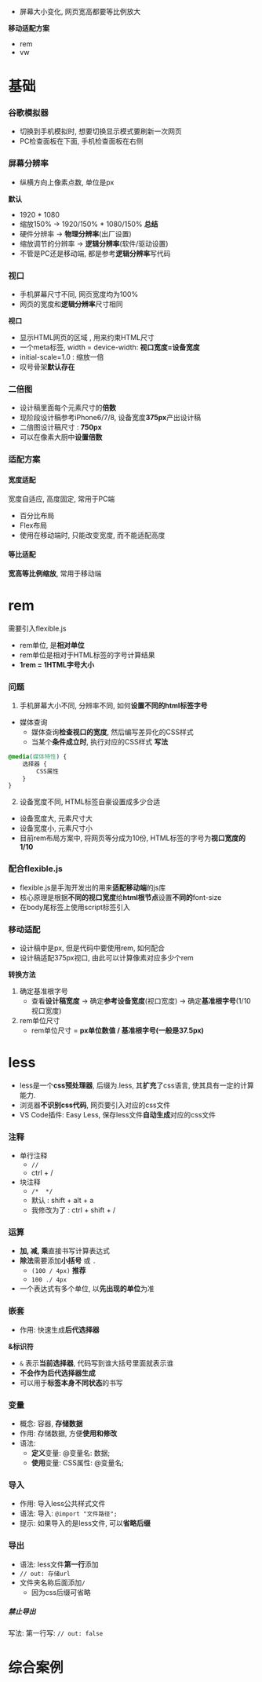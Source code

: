 - 屏幕大小变化, 网页宽高都要等比例放大

**移动适配方案**
- rem
- vw

# 基础

### 谷歌模拟器
- 切换到手机模拟时, 想要切换显示模式要刷新一次网页
- PC检查面板在下面, 手机检查面板在右侧

### 屏幕分辨率
- 纵横方向上像素点数, 单位是px

**默认**
- 1920 * 1080
- 缩放150% -> 1920/150% * 1080/150%
**总结**
- 硬件分辨率 -> **物理分辨率**(出厂设置)
- 缩放调节的分辨率 -> **逻辑分辨率**(软件/驱动设置)
- 不管是PC还是移动端, 都是参考**逻辑分辨率**写代码

### 视口
- 手机屏幕尺寸不同, 网页宽度均为100%
- 网页的宽度和**逻辑分辨率**尺寸相同

**视口**
- 显示HTML网页的区域 , 用来约束HTML尺寸
- 一个meta标签, width = device-width: **视口宽度=设备宽度**
- initial-scale=1.0 : 缩放一倍
- 叹号骨架**默认存在**

### 二倍图
- 设计稿里面每个元素尺寸的**倍数**
- 现阶段设计稿参考iPhone6/7/8, 设备宽度**375px**产出设计稿
- 二倍图设计稿尺寸 : **750px**
- 可以在像素大厨中**设置倍数**

### 适配方案

#### 宽度适配
宽度自适应, 高度固定, 常用于PC端
- 百分比布局
- Flex布局
- 使用在移动端时, 只能改变宽度, 而不能适配高度

#### 等比适配
**宽高等比例缩放**, 常用于移动端

# rem
需要引入flexible.js

- rem单位, 是**相对单位**
- rem单位是相对于HTML标签的字号计算结果
- **1rem = 1HTML字号大小**

### 问题

1. 手机屏幕大小不同, 分辨率不同, 如何**设置不同的html标签字号**
- 媒体查询
	- 媒体查询**检查视口的宽度**, 然后编写差异化的CSS样式
	- 当某个**条件成立时**, 执行对应的CSS样式
**写法**
```css
@media(媒体特性) {
	选择器 {
		CSS属性
	}
}
```

2. 设备宽度不同, HTML标签自豪设置成多少合适
- 设备宽度大, 元素尺寸大
- 设备宽度小, 元素尺寸小
- 目前rem布局方案中, 将网页等分成为10份, HTML标签的字号为**视口宽度的1/10**

### 配合flexible.js

- flexible.js是手淘开发出的用来**适配移动端**的js库
- 核心原理是根据**不同的视口宽度**给**html根节点**设置**不同的**font-size
- 在body尾标签上使用script标签引入

### 移动适配

- 设计稿中是px, 但是代码中要使用rem, 如何配合
- 设计稿适配375px视口, 由此可以计算像素对应多少个rem

**转换方法**
1. 确定基准根字号
	- 查看**设计稿宽度** -> 确定**参考设备宽度**(视口宽度) -> 确定**基准根字号**(1/10视口宽度)
2. rem单位尺寸
	- rem单位尺寸 = **px单位数值 / 基准根字号(一般是37.5px)**

# less
- less是一个**css预处理器**, 后缀为.less, 其**扩充**了css语言, 使其具有一定的计算能力.
- 浏览器**不识别css代码**, 网页要引入对应的css文件
- VS Code插件: Easy Less, 保存less文件**自动生成**对应的css文件

### 注释
- 单行注释
	- `//`
	- ctrl + /
- 块注释
	- `/*  */`
	- 默认 : shift + alt + a
	- 我修改为了 : ctrl + shift + /

### 运算
- **加, 减, 乘**直接书写计算表达式
- **除法**需要添加**小括号** 或 `.`
	- `(100 / 4px)` **推荐**
	- `100 ./ 4px`
- 一个表达式有多个单位, 以**先出现的单位**为准

### 嵌套
- 作用: 快速生成**后代选择器**

**&标识符**
- `&` 表示**当前选择器**, 代码写到谁大括号里面就表示谁
- **不会作为后代选择器生成**
- 可以用于**标签本身不同状态**的书写

### 变量
- 概念: 容器, **存储数据**
- 作用: 存储数据, 方便**使用和修改**
- 语法: 
	- **定义**变量: @变量名: 数据;
	- **使用**变量: CSS属性: @变量名;

### 导入
- 作用: 导入less公共样式文件
- 语法: 导入: `@import "文件路径";`
- 提示: 如果导入的是less文件, 可以**省略后缀**

### 导出
- 语法: less文件**第一行**添加
- `// out: 存储url`
- 文件夹名称后面添加`/`
	- 因为css后缀可省略

##### 禁止导出
写法: 第一行写: `// out: false`

# 综合案例











